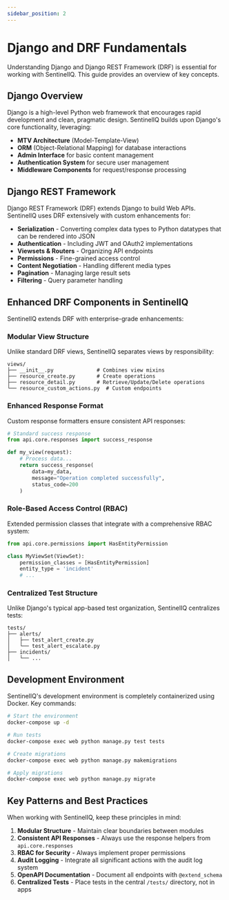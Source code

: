 ```yaml
---
sidebar_position: 2
---
```


# Django and DRF Fundamentals

Understanding Django and Django REST Framework (DRF) is essential for working with SentinelIQ. This guide provides an overview of key concepts.

## Django Overview

Django is a high-level Python web framework that encourages rapid development and clean, pragmatic design. SentinelIQ builds upon Django's core functionality, leveraging:

- **MTV Architecture** (Model-Template-View)
- **ORM** (Object-Relational Mapping) for database interactions
- **Admin Interface** for basic content management
- **Authentication System** for secure user management
- **Middleware Components** for request/response processing

## Django REST Framework

Django REST Framework (DRF) extends Django to build Web APIs. SentinelIQ uses DRF extensively with custom enhancements for:

- **Serialization** - Converting complex data types to Python datatypes that can be rendered into JSON
- **Authentication** - Including JWT and OAuth2 implementations
- **Viewsets & Routers** - Organizing API endpoints
- **Permissions** - Fine-grained access control
- **Content Negotiation** - Handling different media types
- **Pagination** - Managing large result sets
- **Filtering** - Query parameter handling

## Enhanced DRF Components in SentinelIQ

SentinelIQ extends DRF with enterprise-grade enhancements:

### Modular View Structure

Unlike standard DRF views, SentinelIQ separates views by responsibility:

```
views/
├── __init__.py              # Combines view mixins
├── resource_create.py       # Create operations
├── resource_detail.py       # Retrieve/Update/Delete operations
└── resource_custom_actions.py  # Custom endpoints
```

### Enhanced Response Format

Custom response formatters ensure consistent API responses:

```python
# Standard success response
from api.core.responses import success_response

def my_view(request):
    # Process data...
    return success_response(
        data=my_data,
        message="Operation completed successfully",
        status_code=200
    )
```

### Role-Based Access Control (RBAC)

Extended permission classes that integrate with a comprehensive RBAC system:

```python
from api.core.permissions import HasEntityPermission

class MyViewSet(ViewSet):
    permission_classes = [HasEntityPermission]
    entity_type = 'incident'
    # ...
```

### Centralized Test Structure

Unlike Django's typical app-based test organization, SentinelIQ centralizes tests:

```
tests/
├── alerts/
│   ├── test_alert_create.py
│   └── test_alert_escalate.py
├── incidents/
│   └── ...
```

## Development Environment

SentinelIQ's development environment is completely containerized using Docker. Key commands:

```bash
# Start the environment
docker-compose up -d

# Run tests
docker-compose exec web python manage.py test tests

# Create migrations
docker-compose exec web python manage.py makemigrations

# Apply migrations
docker-compose exec web python manage.py migrate
```

## Key Patterns and Best Practices

When working with SentinelIQ, keep these principles in mind:

1. **Modular Structure** - Maintain clear boundaries between modules
2. **Consistent API Responses** - Always use the response helpers from `api.core.responses`
3. **RBAC for Security** - Always implement proper permissions
4. **Audit Logging** - Integrate all significant actions with the audit log system
5. **OpenAPI Documentation** - Document all endpoints with `@extend_schema`
6. **Centralized Tests** - Place tests in the central `/tests/` directory, not in apps 